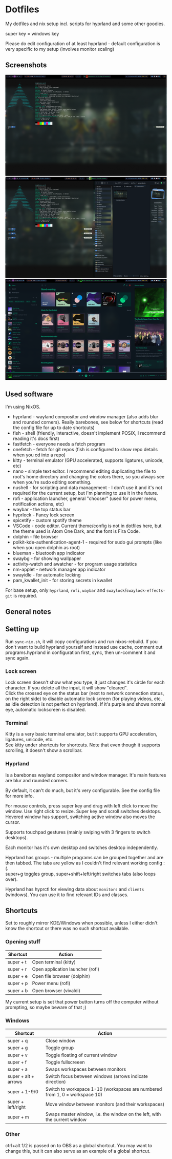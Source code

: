 # Dotfiles

My dotfiles and nix setup incl. scripts for hyprland and some other goodies.

super key = windows key

Please do edit configuration of at least hyprland - default configuration is very specific to my setup (involves monitor scaling)

## Screenshots

![Screenshot of terminal](./screenshots/terminal.png)
![Screenshot of dolphin](./screenshots/dolphin.png)
![Screenshot of spotify](./screenshots/spotify.png)

## Used software

I'm using NixOS.

- hyprland - wayland compositor and window manager (also adds blur and rounded corners). Really barebones, see below for shortcuts (read the config file for up to date shortcuts)
- fish - shell (friendly, interactive, doesn't implement POSIX, I recommend reading it's docs first)
- fastfetch - everyone needs a fetch program
- onefetch - fetch for git repos (fish is configured to show repo details when you cd into a repo)
- kitty - terminal emulator (GPU accelerated, supports ligatures, unicode, etc)
- nano - simple text editor. I recommend editing duplicating the file to root's home directory and changing the colors there, so you always see when you're sudo editing something.
- nushell - for scripting and data management - I don't use it and it's not required for the current setup, but I'm planning to use it in the future.
- rofi - application launcher, general "chooser" (used for power menu, notification actions, etc)
- waybar - the top status bar
- hyprlock - Fancy lock screen
- spicetify - custom spotify theme
- VSCode - code editor. Current theme/config is not in dotfiles here, but the theme used is Atom One Dark, and the font is Fira Code.
- dolphin - file browser
- polkit-kde-authentication-agent-1 - required for sudo gui prompts (like when you open dolphin as root)
- blueman - bluetooth app indicator
- swaybg - for showing wallpaper
- activity-watch and awatcher - for program usage statistics
- nm-applet - network manager app indicator
- swayidle - for automatic locking
- pam_kwallet_init - for storing secrets in kwallet

For base setup, only `hyprland`, `rofi`, `waybar` and `swaylock`/`swaylock-effects-git` is required.

## General notes

## Setting up

Run `sync-nix.sh`, it will copy configurations and run nixos-rebuild.
If you don't want to build hyprland yourself and instead use cache, comment out programs.hyprland in configuration first, sync, then un-comment it and sync again.

### Lock screen

Lock screen doesn't show what you type, it just changes it's circle for each character. If you delete all the input, it will show "cleared".  
Click the crossed eye on the status bar (next to network connection status, on the right side) to disable automatic lock screen (for playing videos, etc, as idle detection is not perfect on hyprland). If it's purple and shows normal eye, automatic lockscreen is disabled.

### Terminal

Kitty is a very basic terminal emulator, but it supports GPU acceleration, ligatures, unicode, etc.  
See kitty under shortcuts for shortcuts. Note that even though it supports scrolling, it doesn't show a scrollbar.

### Hyprland

Is a barebones wayland compositor and window manager. It's main features are blur and rounded corners.

By default, it can't do much, but it's very configurable. See the config file for more info.

For mouse controls, press super key and drag with left click to move the window. Use right click to resize. Super key and scroll switches desktops.  
Hovered window has support, switching active window also moves the cursor.

Supports touchpad gestures (mainly swiping with 3 fingers to switch desktops).

Each monitor has it's own desktop and switches desktop independently.

Hyprland has groups - multiple programs can be grouped together and are then tabbed. The tabs are yellow as I couldn't find relevant working config :(.  
super+g toggles group, super+shift+left/right switches tabs (also loops over).

Hyprland has hyprctl for viewing data about `monitors` and `clients` (windows). You can use it to find relevant IDs and classes.

## Shortcuts

Set to roughly mirror KDE/Windows when possible, unless I either didn't know the shortcut or there was no such shortcut available.

### Opening stuff

| Shortcut | Action |
| --- | --- |
| super + t | Open terminal (kitty) |
| super + r | Open application launcher (rofi) |
| super + e | Open file browser (dolphin) |
| super + p | Power menu (rofi) |
| super + b | Open browser (vivaldi) |

My current setup is set that power button turns off the computer without prompting, so maybe beware of that ;)

### Windows

| Shortcut | Action |
| --- | --- |
| super + q | Close window |
| super + g | Toggle group |
| super + v | Toggle floating of current window |
| super + f | Toggle fullscreeen |
| super + a | Swaps workspaces between monitors |
| super + alt + arrows | Switch focus between windows (arrows indicate direction) |
| super + 1-9/0 | Switch to workspace 1-10 (workspaces are numbered from 1, 0 = workspace 10) |
| super + left/right | Move window between monitors (and their workspaces) |
| super + m | Swaps master window, i.e. the window on the left, with the current window |

### Other

ctrl+alt 1/2 is passed on to OBS as a global shortcut. You may want to change this, but it can also serve as an example of a global shortcut.
